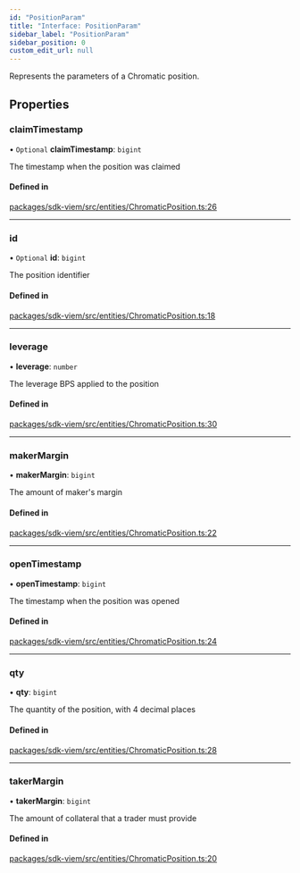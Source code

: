 ```yaml
---
id: "PositionParam"
title: "Interface: PositionParam"
sidebar_label: "PositionParam"
sidebar_position: 0
custom_edit_url: null
---
```


Represents the parameters of a Chromatic position.

## Properties

### claimTimestamp

• `Optional` **claimTimestamp**: `bigint`

The timestamp when the position was claimed

#### Defined in

[packages/sdk-viem/src/entities/ChromaticPosition.ts:26](https://github.com/chromatic-protocol/sdk/blob/2222c20/packages/sdk-viem/src/entities/ChromaticPosition.ts#L26)

___

### id

• `Optional` **id**: `bigint`

The position identifier

#### Defined in

[packages/sdk-viem/src/entities/ChromaticPosition.ts:18](https://github.com/chromatic-protocol/sdk/blob/2222c20/packages/sdk-viem/src/entities/ChromaticPosition.ts#L18)

___

### leverage

• **leverage**: `number`

The leverage BPS applied to the position

#### Defined in

[packages/sdk-viem/src/entities/ChromaticPosition.ts:30](https://github.com/chromatic-protocol/sdk/blob/2222c20/packages/sdk-viem/src/entities/ChromaticPosition.ts#L30)

___

### makerMargin

• **makerMargin**: `bigint`

The amount of maker's margin

#### Defined in

[packages/sdk-viem/src/entities/ChromaticPosition.ts:22](https://github.com/chromatic-protocol/sdk/blob/2222c20/packages/sdk-viem/src/entities/ChromaticPosition.ts#L22)

___

### openTimestamp

• **openTimestamp**: `bigint`

The timestamp when the position was opened

#### Defined in

[packages/sdk-viem/src/entities/ChromaticPosition.ts:24](https://github.com/chromatic-protocol/sdk/blob/2222c20/packages/sdk-viem/src/entities/ChromaticPosition.ts#L24)

___

### qty

• **qty**: `bigint`

The quantity of the position, with 4 decimal places

#### Defined in

[packages/sdk-viem/src/entities/ChromaticPosition.ts:28](https://github.com/chromatic-protocol/sdk/blob/2222c20/packages/sdk-viem/src/entities/ChromaticPosition.ts#L28)

___

### takerMargin

• **takerMargin**: `bigint`

The amount of collateral that a trader must provide

#### Defined in

[packages/sdk-viem/src/entities/ChromaticPosition.ts:20](https://github.com/chromatic-protocol/sdk/blob/2222c20/packages/sdk-viem/src/entities/ChromaticPosition.ts#L20)
